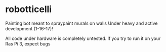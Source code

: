 # robotticelli

Painting bot meant to spraypaint murals on walls
Under heavy and active development (1-16-17)!

All code under hardware is completely untested.
If you try to run it on your Ras Pi 3, expect
bugs

